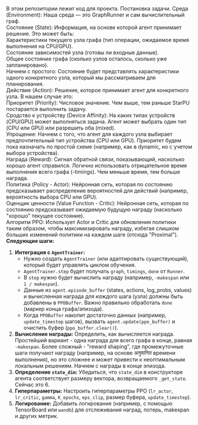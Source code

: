 В этом репозитории лежит код для проекта. 
Постановка задачи.
Среда (Environment): Наша среда — это GraphRunner и сам вычислительный граф.  
Состояние (State): Информация, на основе которой агент принимает решение. Это может быть:  
Характеристики текущего узла графа (тип операции, ожидаемое время выполнения на CPU/GPU).  
Состояние зависимостей узла (готовы ли входные данные).  
Общее состояние графа (сколько узлов осталось, сколько уже запланировано).  
Начнем с простого: Состояние будет представлять характеристики одного конкретного узла, который мы рассматриваем для планирования.  
Действие (Action): Решение, которое принимает агент для конкретного узла. В нашем случае это:  
Приоритет (Priority): Числовое значение. Чем выше, тем раньше StarPU постарается выполнить задачу.  
Сродство к устройству (Device Affinity): На каких типах устройств (CPU/GPU) может выполняться задача. Агент может выбрать один тип (CPU или GPU) или разрешить оба (mixed).  
Упрощение: Начнем с того, что агент для каждого узла выбирает предпочтительный тип устройства (CPU или GPU). Приоритет будем пока назначать по простой схеме (например, как в dynamic, но с учетом выбора устройства).  
Награда (Reward): Сигнал обратной связи, показывающий, насколько хорошо агент справился. Логично использовать отрицательное время выполнения всего графа (-timings). Чем меньше время, тем больше награда.  
Политика (Policy - Actor): Нейронная сеть, которая по состоянию предсказывает распределение вероятностей для действий (например, вероятность выбора CPU или GPU).  
Оценщик ценности (Value Function - Critic): Нейронная сеть, которая по состоянию предсказывает ожидаемую будущую награду (насколько "хорошо" текущее состояние).  
Алгоритм PPO: Использует Actor и Critic для обновления политики таким образом, чтобы максимизировать награду, избегая слишком больших изменений политики на каждом шаге (отсюда "Proximal").  
**Следующие шаги:**

1.  **Интеграция с `AgentTrainer`:**
    *   Нужно создать `AgentTrainer` (или адаптировать существующий), который будет управлять циклом обучения.
    *   `AgentTrainer.step` будет получать `graph`, `timings`, `done` от `Runner`.
    *   В `step` нужно будет вычислить награду (например, `-makespan` или `1 / makespan`).
    *   Данные из `agent.episode_buffer` (states, actions, log_probs, values) и вычисленная награда для *каждого* шага (узла) должны быть добавлены в `PPOBuffer`. Важно правильно обработать `done` (маркер конца графа/эпизода).
    *   Когда `PPOBuffer` накопит достаточно данных (например, `update_timestep` шагов), вызвать `agent.update(ppo_buffer)` и очистить буфер (`ppo_buffer.clear()`).
2.  **Вычисление награды:** Определить, как вычисляется награда. Простейший вариант - одна награда для всего графа в конце, равная `-makespan`. Более сложный - "reward shaping", где промежуточные шаги получают награду (например, на основе अनुमानित времени выполнения), но это сложнее и может привести к неоптимальным локальным решениям. Начнем с награды в конце эпизода.
3.  **Определение `state_dim`:** Убедиться, что `state_dim` в конструкторе агента соответствует размеру вектора, возвращаемого `_get_state`. Сейчас это 6.
4.  **Гиперпараметры:** Настроить гиперпараметры PPO (`lr_actor`, `lr_critic`, `gamma`, `K_epochs`, `eps_clip`, размер буфера, `update_timestep`).
5.  **Логирование:** Добавить логирование (например, с помощью TensorBoard или `wandb`) для отслеживания наград, потерь, makespan и других метрик.
